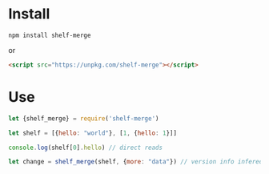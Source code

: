 # Install

```shell
npm install shelf-merge
```

or

```html
<script src="https://unpkg.com/shelf-merge"></script>
```

# Use

``` js
let {shelf_merge} = require('shelf-merge')

let shelf = [{hello: "world"}, [1, {hello: 1}]]

console.log(shelf[0].hello) // direct reads

let change = shelf_merge(shelf, {more: "data"}) // version info infered
```
